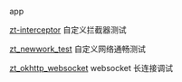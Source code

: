 app

[zt-interceptor](zt-interceptor)
自定义拦截器测试

[zt_newwork_test](zt_newwork_test)
自定义网络通畅测试

[zt_okhttp_websocket](zt_okhttp_websocket)
websocket 长连接调试